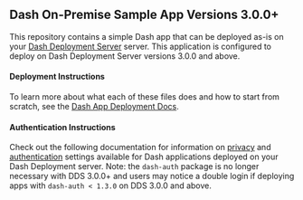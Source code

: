 ## Dash On-Premise Sample App Versions 3.0.0+

This repository contains a simple Dash app that can be deployed as-is on your [Dash Deployment Server](https://plot.ly/dash/pricing/) server. This application is configured to deploy on Dash Deployment Server versions 3.0.0
and above. 

#### Deployment Instructions

To learn more about what each of these files does and how to start from scratch, see the [Dash App Deployment Docs](https://plot.ly/dash/deployment/on-premise).

#### Authentication Instructions
Check out the following documentation for information on [privacy](https://dash.plot.ly/dash-deployment-server/privacy) and [authentication](https://dash.plot.ly/dash-deployment-server/app-authentication) settings
available for Dash applications deployed on your Dash Deployment server. Note: the `dash-auth` package is
no longer necessary with DDS 3.0.0+ and users may notice a double login if deploying apps with
`dash-auth < 1.3.0` on DDS 3.0.0 and above.

